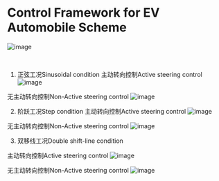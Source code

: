 # Control Framework for EV Automobile Scheme

![image](https://github.com/DengYaosheng/Drive-shaft-auto-control-scheme/assets/41530023/45736202-fe04-4028-9783-da2e4e948590)

 
1.	正弦工况Sinusoidal condition
主动转向控制Active steering control
 ![image](https://github.com/DengYaosheng/Drive-shaft-auto-control-scheme/assets/41530023/a22bc7cc-a816-4cb1-950f-bc65fc5ad045)

无主动转向控制Non-Active steering control
 ![image](https://github.com/DengYaosheng/Drive-shaft-auto-control-scheme/assets/41530023/c8914ef6-e85d-44e0-83a6-a55a929589ef)

2.	阶跃工况Step condition
主动转向控制Active steering control
 ![image](https://github.com/DengYaosheng/Drive-shaft-auto-control-scheme/assets/41530023/81ca4aa5-fb46-4b50-8495-485d92614e63)

无主动转向控制Non-Active steering control
 ![image](https://github.com/DengYaosheng/Drive-shaft-auto-control-scheme/assets/41530023/28277d3d-94c1-485a-bf5b-d25f50872ba1)

3.	双移线工况Double shift-line condition

主动转向控制Active steering control
![image](https://github.com/DengYaosheng/Drive-shaft-auto-control-scheme/assets/41530023/16a3dab7-88b3-40fb-8108-cb3fd6a78d4b)

 
无主动转向控制Non-Active steering control
![image](https://github.com/DengYaosheng/Drive-shaft-auto-control-scheme/assets/41530023/0d9090e5-5bb3-4dbb-83c1-17f334f996d1)

 











